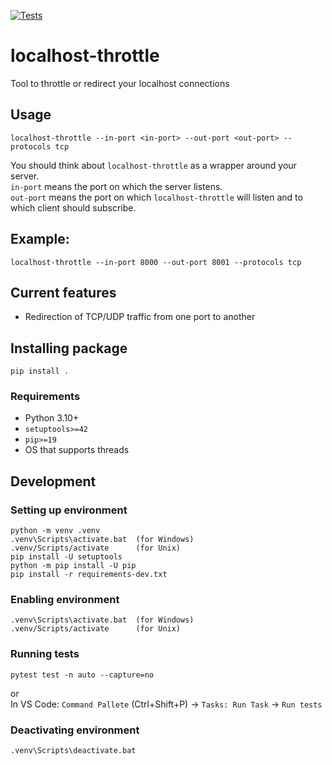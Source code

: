 [![Tests](https://github.com/CrafterKolyan/localhost-throttle/actions/workflows/tests.yml/badge.svg?branch=main)](https://github.com/CrafterKolyan/localhost-throttle/actions/workflows/tests.yml)

# localhost-throttle
Tool to throttle or redirect your localhost connections

## Usage
```
localhost-throttle --in-port <in-port> --out-port <out-port> --protocols tcp
```

You should think about `localhost-throttle` as a wrapper around your server.<br>
`in-port` means the port on which the server listens.<br>
`out-port` means the port on which `localhost-throttle` will listen and to which client should subscribe.

## Example:
```
localhost-throttle --in-port 8000 --out-port 8001 --protocols tcp
```

## Current features
- Redirection of TCP/UDP traffic from one port to another

## Installing package
```
pip install .
```

### Requirements
- Python 3.10+
- `setuptools>=42`
- `pip>=19`
- OS that supports threads

## Development
### Setting up environment
```
python -m venv .venv
.venv\Scripts\activate.bat  (for Windows)
.venv/Scripts/activate      (for Unix)
pip install -U setuptools
python -m pip install -U pip
pip install -r requirements-dev.txt
```

### Enabling environment
```
.venv\Scripts\activate.bat  (for Windows)
.venv/Scripts/activate      (for Unix)
```


### Running tests
```
pytest test -n auto --capture=no
```
or<br>
In VS Code: `Command Pallete` (Ctrl+Shift+P) -> `Tasks: Run Task` -> `Run tests`

### Deactivating environment
```
.venv\Scripts\deactivate.bat
```